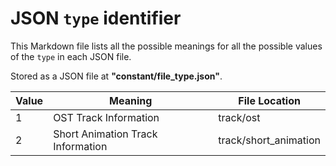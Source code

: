 # JSON `type` identifier
This Markdown file lists all the possible meanings for all the possible values of the `type` in each JSON file.

Stored as a JSON file at **"constant/file_type.json"**.

| Value | Meaning                           | File Location         |
|-------|-----------------------------------|-----------------------|
| 1     | OST Track Information             | track/ost             |
| 2     | Short Animation Track Information | track/short_animation |